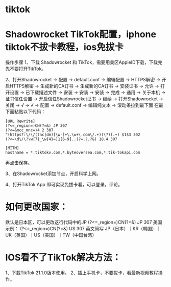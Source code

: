 # tiktok
# Shadowrocket TikTok配置，iphone tiktok不拔卡教程，ios免拔卡

操作步骤
1、下载 Shadowrocket 和 TikTok，需要用美区AppleID下载，下载完先不要打开TikTok。

2、打开Shadowrocket → 配置 → default.conf → 编辑配置 → HTTPS解密 → 开启HTTPS解密 → 生成新的CA订书 → 生成新的CA订书 → 安装证书 → 允许 → 打开设置 → 已下载描述文件 → 安装 → 安装 → 安装 → 完成 → 通用 → 关于本机 → 证书信任设置 → 开启信任Shadowrocket证书 → 继续 → 打开Shadowrocket → 关闭 → √ → √ → 配置 → default.conf → 编辑纯文本 → 滚动条拉到最下面
在最下面粘贴以下代码：


```
[URL Rewrite]
(?<=_region=)CN(?=&) JP 307
(?<=&mcc_mnc=)4 2 307
^(https?:\/\/(tnc|dm)[\w-]+\.\w+\.com\/.+)(\?)(.+) $1$3 302
(?<=\d\/\?\w{7}_\w{4}=)1[6-9]..(?=.?.?&) 18.4 307

[MITM]
hostname = *.tiktokv.com,*.byteoversea.com,*.tik-tokapi.com
```


再点击保存。

3、在Shadowrocket添加节点，开启科学上网。

4、打开TikTok App 即可实现免拔卡看，可以登录，评论。

# 如何更改国家：
默认是日本区，可以更改这行代码中的JP (?<=_region=)CN(?=&) JP 307
美国示例： (?<=_region=)CN(?=&) US 307
英文简写 JP（日本）｜KR（韩国）｜UK（英国）｜US（美国）｜TW（中国台湾）

# IOS看不了TikTok解决方法：
1、下载TikTok 21.1.0版本使用。
2、插上手机卡，不要拔卡，看最新视频教程操作。
